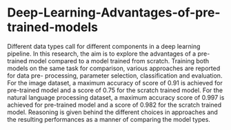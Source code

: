 # Deep-Learning-Advantages-of-pre-trained-models

Different data types call for different components in a deep learning pipeline. In this research, the aim is to explore the advantages of a pre-trained model compared to a model trained from scratch. Training both models on the same task for comparison, various approaches are reported for data pre- processing, parameter selection, classification and evaluation. For the image dataset, a maximum accuracy of score of 0.91 is achieved for pre-trained model and a score of 0.75 for the scratch trained model. For the natural language processing dataset, a maximum accuracy score of 0.997 is achieved for pre-trained model and a score of 0.982 for the scratch trained model. Reasoning is given behind the different choices in approaches and the resulting performances as a manner of comparing the model types.
